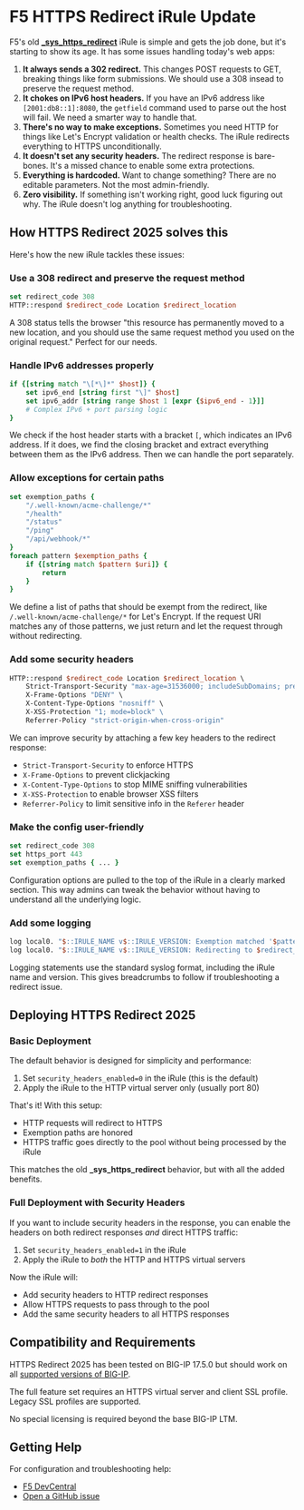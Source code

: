 # F5 HTTPS Redirect iRule Update

F5's old [**_sys_https_redirect**](https://my.f5.com/manage/s/article/K10090418) iRule is simple and gets the job done, but it's starting to show its age. It has some issues handling today's web apps:

1. **It always sends a 302 redirect.** This changes POST requests to GET, breaking things like form submissions. We should use a 308 insead to preserve the request method.
2. **It chokes on IPv6 host headers.** If you have an IPv6 address like `[2001:db8::1]:8080`, the `getfield` command used to parse out the host will fail. We need a smarter way to handle that. 
3. **There's no way to make exceptions.** Sometimes you need HTTP for things like Let's Encrypt validation or health checks. The iRule redirects everything to HTTPS unconditionally.
4. **It doesn't set any security headers.** The redirect response is bare-bones. It's a missed chance to enable some extra protections.
5. **Everything is hardcoded.** Want to change something? There are no editable parameters. Not the most admin-friendly.
6. **Zero visibility.** If something isn't working right, good luck figuring out why. The iRule doesn't log anything for troubleshooting.

## How HTTPS Redirect 2025 solves this

Here's how the new iRule tackles these issues:

### Use a 308 redirect and preserve the request method

```tcl
set redirect_code 308  
HTTP::respond $redirect_code Location $redirect_location
```

A 308 status tells the browser "this resource has permanently moved to a new location, and you should use the same request method you used on the original request." Perfect for our needs.

### Handle IPv6 addresses properly

```tcl
if {[string match "\[*\]*" $host]} {
    set ipv6_end [string first "\]" $host]
    set ipv6_addr [string range $host 1 [expr {$ipv6_end - 1}]]
    # Complex IPv6 + port parsing logic
}  
```

We check if the host header starts with a bracket `[`, which indicates an IPv6 address. If it does, we find the closing bracket and extract everything between them as the IPv6 address. Then we can handle the port separately.

### Allow exceptions for certain paths

```tcl
set exemption_paths {
    "/.well-known/acme-challenge/*" 
    "/health"
    "/status"
    "/ping"
    "/api/webhook/*"
}
foreach pattern $exemption_paths {
    if {[string match $pattern $uri]} {
        return
    }
}
```

We define a list of paths that should be exempt from the redirect, like `/.well-known/acme-challenge/*` for Let's Encrypt. If the request URI matches any of those patterns, we just return and let the request through without redirecting.

### Add some security headers

```tcl
HTTP::respond $redirect_code Location $redirect_location \
    Strict-Transport-Security "max-age=31536000; includeSubDomains; preload" \
    X-Frame-Options "DENY" \
    X-Content-Type-Options "nosniff" \
    X-XSS-Protection "1; mode=block" \  
    Referrer-Policy "strict-origin-when-cross-origin"
```

We can improve security by attaching a few key headers to the redirect response:

- `Strict-Transport-Security` to enforce HTTPS
- `X-Frame-Options` to prevent clickjacking
- `X-Content-Type-Options` to stop MIME sniffing vulnerabilities
- `X-XSS-Protection` to enable browser XSS filters
- `Referrer-Policy` to limit sensitive info in the `Referer` header

### Make the config user-friendly

```tcl
set redirect_code 308
set https_port 443 
set exemption_paths { ... }
```

Configuration options are pulled to the top of the iRule in a clearly marked section. This way admins can tweak the behavior without having to understand all the underlying logic.

### Add some logging

```tcl
log local0. "$::IRULE_NAME v$::IRULE_VERSION: Exemption matched '$pattern' for $uri"
log local0. "$::IRULE_NAME v$::IRULE_VERSION: Redirecting to $redirect_location"  
```

Logging statements use the standard syslog format, including the iRule name and version. This gives breadcrumbs to follow if troubleshooting a redirect issue.

## Deploying HTTPS Redirect 2025

### Basic Deployment 

The default behavior is designed for simplicity and performance:

1. Set `security_headers_enabled=0` in the iRule (this is the default)
2. Apply the iRule to the HTTP virtual server only (usually port 80)

That's it! With this setup:

- HTTP requests will redirect to HTTPS
- Exemption paths are honored 
- HTTPS traffic goes directly to the pool without being processed by the iRule

This matches the old **_sys_https_redirect** behavior, but with all the added benefits.

### Full Deployment with Security Headers

If you want to include security headers in the response, you can enable the headers on both redirect responses _and_ direct HTTPS traffic:

1. Set `security_headers_enabled=1` in the iRule 
2. Apply the iRule to *both* the HTTP and HTTPS virtual servers

Now the iRule will:

- Add security headers to HTTP redirect responses
- Allow HTTPS requests to pass through to the pool
- Add the same security headers to all HTTPS responses

## Compatibility and Requirements

HTTPS Redirect 2025 has been tested on BIG-IP 17.5.0 but should work on all [supported versions of BIG-IP](https://my.f5.com/manage/s/article/K5903).

The full feature set requires an HTTPS virtual server and client SSL profile. Legacy SSL profiles are supported.

No special licensing is required beyond the base BIG-IP LTM.

## Getting Help

For configuration and troubleshooting help:

- [F5 DevCentral](https://community.f5.com/) 
- [Open a GitHub issue](https://github.com/tmarfil/f5-https-redirect-2025/issues)

